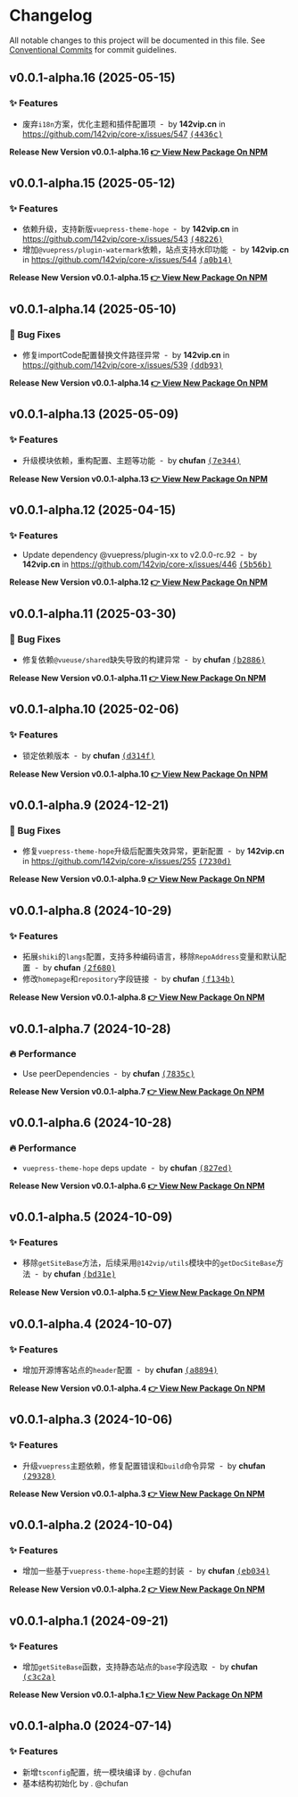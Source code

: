 # Changelog

All notable changes to this project will be documented in this file.
See [Conventional Commits](https://conventionalcommits.org) for commit guidelines.

## v0.0.1-alpha.16 (2025-05-15)

### ✨ Features

- 废弃`i18n`方案，优化主题和插件配置项 &nbsp;-&nbsp; by **142vip.cn** in https://github.com/142vip/core-x/issues/547 [<samp>(4436c)</samp>](https://github.com/142vip/core-x/commit/4436c8d)

**Release New Version v0.0.1-alpha.16 [👉 View New Package On NPM](https://www.npmjs.com/package/@142vip/vuepress)**

## v0.0.1-alpha.15 (2025-05-12)

### ✨ Features

- 依赖升级，支持新版`vuepress-theme-hope` &nbsp;-&nbsp; by **142vip.cn** in https://github.com/142vip/core-x/issues/543 [<samp>(48226)</samp>](https://github.com/142vip/core-x/commit/48226d4)
- 增加`@vuepress/plugin-watermark`依赖，站点支持水印功能 &nbsp;-&nbsp; by **142vip.cn** in https://github.com/142vip/core-x/issues/544 [<samp>(a0b14)</samp>](https://github.com/142vip/core-x/commit/a0b148e)

**Release New Version v0.0.1-alpha.15 [👉 View New Package On NPM](https://www.npmjs.com/package/@142vip/vuepress)**

## v0.0.1-alpha.14 (2025-05-10)

### 🐛 Bug Fixes

- 修复importCode配置替换文件路径异常 &nbsp;-&nbsp; by **142vip.cn** in https://github.com/142vip/core-x/issues/539 [<samp>(ddb93)</samp>](https://github.com/142vip/core-x/commit/ddb936f)

**Release New Version v0.0.1-alpha.14 [👉 View New Package On NPM](https://www.npmjs.com/package/@142vip/vuepress)**

## v0.0.1-alpha.13 (2025-05-09)

### ✨ Features

- 升级模块依赖，重构配置、主题等功能 &nbsp;-&nbsp; by **chufan** [<samp>(7e344)</samp>](https://github.com/142vip/core-x/commit/7e3442f)

**Release New Version v0.0.1-alpha.13 [👉 View New Package On NPM](https://www.npmjs.com/package/@142vip/vuepress)**

## v0.0.1-alpha.12 (2025-04-15)

### ✨ Features

- Update dependency @vuepress/plugin-xx to v2.0.0-rc.92 &nbsp;-&nbsp; by **142vip.cn** in https://github.com/142vip/core-x/issues/446 [<samp>(5b56b)</samp>](https://github.com/142vip/core-x/commit/5b56bda)

**Release New Version v0.0.1-alpha.12 [👉 View New Package On NPM](https://www.npmjs.com/package/@142vip/vuepress)**

## v0.0.1-alpha.11 (2025-03-30)

### 🐛 Bug Fixes

- 修复依赖`@vueuse/shared`缺失导致的构建异常 &nbsp;-&nbsp; by **chufan** [<samp>(b2886)</samp>](https://github.com/142vip/core-x/commit/b2886f0)

**Release New Version v0.0.1-alpha.11 [👉 View New Package On NPM](https://www.npmjs.com/package/@142vip/vuepress)**

## v0.0.1-alpha.10 (2025-02-06)

### ✨ Features

- 锁定依赖版本 &nbsp;-&nbsp; by **chufan** [<samp>(d314f)</samp>](https://github.com/142vip/core-x/commit/d314f58)

**Release New Version v0.0.1-alpha.10 [👉 View New Package On NPM](https://www.npmjs.com/package/@142vip/vuepress)**

## v0.0.1-alpha.9 (2024-12-21)

### 🐛 Bug Fixes

- 修复`vuepress-theme-hope`升级后配置失效异常，更新配置 &nbsp;-&nbsp; by **142vip.cn** in https://github.com/142vip/core-x/issues/255 [<samp>(7230d)</samp>](https://github.com/142vip/core-x/commit/7230dd9)

**Release New Version v0.0.1-alpha.9 [👉 View New Package On NPM](https://www.npmjs.com/package/@142vip/vuepress)**

## v0.0.1-alpha.8 (2024-10-29)

### ✨ Features

- 拓展`shiki`的`langs`配置，支持多种编码语言，移除`RepoAddress`变量和默认配置 &nbsp;-&nbsp; by **chufan** [<samp>(2f680)</samp>](https://github.com/142vip/core-x/commit/2f68013)
- 修改`homepage`和`repository`字段链接 &nbsp;-&nbsp; by **chufan** [<samp>(f134b)</samp>](https://github.com/142vip/core-x/commit/f134bf6)

**Release New Version v0.0.1-alpha.8 [👉 View New Package On NPM](https://www.npmjs.com/package/@142vip/vuepress)**

## v0.0.1-alpha.7 (2024-10-28)

### 🔥 Performance

- Use peerDependencies &nbsp;-&nbsp; by **chufan** [<samp>(7835c)</samp>](https://github.com/142vip/core-x/commit/7835cba)

**Release New Version v0.0.1-alpha.7 [👉 View New Package On NPM](https://www.npmjs.com/package/@142vip/vuepress)**

## v0.0.1-alpha.6 (2024-10-28)

### 🔥 Performance

- `vuepress-theme-hope` deps update &nbsp;-&nbsp; by **chufan** [<samp>(827ed)</samp>](https://github.com/142vip/core-x/commit/827ed55)

**Release New Version v0.0.1-alpha.6 [👉 View New Package On NPM](https://www.npmjs.com/package/@142vip/vuepress)**

## v0.0.1-alpha.5 (2024-10-09)

### ✨ Features

- 移除`getSiteBase`方法，后续采用`@142vip/utils`模块中的`getDocSiteBase`方法 &nbsp;-&nbsp; by **chufan** [<samp>(bd31e)</samp>](https://github.com/142vip/core-x/commit/bd31eac)

**Release New Version v0.0.1-alpha.5 [👉 View New Package On NPM](https://www.npmjs.com/package/@142vip/vuepress)**

## v0.0.1-alpha.4 (2024-10-07)

### ✨ Features

- 增加开源博客站点的`header`配置 &nbsp;-&nbsp; by **chufan** [<samp>(a8894)</samp>](https://github.com/142vip/core-x/commit/a8894aa)

**Release New Version v0.0.1-alpha.4 [👉 View New Package On NPM](https://www.npmjs.com/package/@142vip/vuepress)**

## v0.0.1-alpha.3 (2024-10-06)

### ✨ Features

- 升级`vuepress`主题依赖，修复配置错误和`build`命令异常 &nbsp;-&nbsp; by **chufan** [<samp>(29328)</samp>](https://github.com/142vip/core-x/commit/293280a)

**Release New Version v0.0.1-alpha.3 [👉 View New Package On NPM](https://www.npmjs.com/package/@142vip/vuepress)**

## v0.0.1-alpha.2 (2024-10-04)

### ✨ Features

- 增加一些基于`vuepress-theme-hope`主题的封装 &nbsp;-&nbsp; by **chufan** [<samp>(eb034)</samp>](https://github.com/142vip/core-x/commit/eb0341b)

**Release New Version v0.0.1-alpha.2 [👉 View New Package On NPM](https://www.npmjs.com/package/@142vip/vuepress)**

## v0.0.1-alpha.1 (2024-09-21)

### ✨ Features

- 增加`getSiteBase`函数，支持静态站点的`base`字段选取 &nbsp;-&nbsp; by **chufan** [<samp>(c3c2a)</samp>](https://github.com/142vip/core-x/commit/c3c2a77)

**Release New Version v0.0.1-alpha.1 [👉 View New Package On NPM](https://www.npmjs.com/package/@142vip/vuepress)**

## v0.0.1-alpha.0 (2024-07-14)

### ✨ Features

- 新增`tsconfig`配置，统一模块编译 by . @chufan
- 基本结构初始化  by . @chufan
